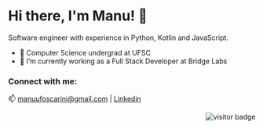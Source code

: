 
# Hi there, I'm Manu! 👋

Software engineer with experience in Python, Kotlin and JavaScript. 

- 🔭 Computer Science undergrad at UFSC
- 👯 I’m currently working as a Full Stack Developer at Bridge Labs

### Connect with me:

:mailbox: manuufoscarini@gmail.com |
[Linkedin](https://www.linkedin.com/in/emanuelle-foscarini-a4a9b120a/)

<!-- ![Snake animation](https://github.com/manufoscarini/manufoscarini/blob/output/github-contribution-grid-snake.svg) -->
        
<div align='right'>
  <img src="https://visitor-badge.glitch.me/badge?page_id=manufoscarini.manufoscarini" alt="visitor badge"/>
</div>

